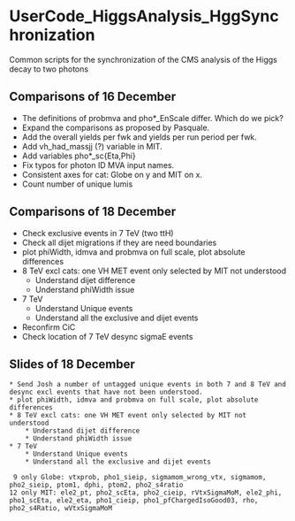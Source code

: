 UserCode_HiggsAnalysis_HggSynchronization
=========================================

Common scripts for the synchronization of the CMS analysis of the Higgs decay to two photons

Comparisons of 16 December
--------------------------
   * The definitions of probmva and pho*_EnScale differ. Which do we pick?
   * Expand the comparisons as proposed by Pasquale.
   * Add the overall yields per fwk and yields per run period per fwk.
   * Add vh_had_massjj (?) variable in MIT.
   * Add variables pho*_sc{Eta,Phi}
   * Fix typos for photon ID MVA input names.
   * Consistent axes for cat: Globe on y and MIT on x.
   * Count number of unique lumis

Comparisons of 18 December
--------------------------
  * Check exclusive events in 7 TeV (two ttH)
  * Check all dijet migrations if they are need boundaries
  * plot phiWidth, idmva and probmva on full scale, plot absolute differences
  * 8 TeV excl cats: one VH MET event only selected by MIT not understood
    * Understand dijet difference
    * Understand phiWidth issue
  * 7 TeV
    * Understand Unique events
    * Understand all the exclusive and dijet events
  * Reconfirm CiC
  * Check location of 7 TeV desync sigmaE events

Slides of 18 December
---------------------
	* Send Josh a number of untagged unique events in both 7 and 8 TeV and desync excl events that have not been understood.
	* plot phiWidth, idmva and probmva on full scale, plot absolute differences
	* 8 TeV excl cats: one VH MET event only selected by MIT not understood
		* Understand dijet difference
		* Understand phiWidth issue
	* 7 TeV
		* Understand Unique events
		* Understand all the exclusive and dijet events

     9 only Globe: vtxprob, pho1_sieip, sigmamom_wrong_vtx, sigmamom, pho2_sieip, ptom1, dphi, ptom2, pho2_s4ratio
    12 only MIT: ele2_pt, pho2_scEta, pho2_cieip, rVtxSigmaMoM, ele2_phi, pho1_scEta, ele2_eta, pho1_cieip, pho1_pfChargedIsoGood03, rho, pho2_s4Ratio, wVtxSigmaMoM

